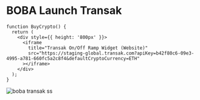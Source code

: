 # BOBA Launch Transak

```
function BuyCrypto() {
  return (
    <div style={{ height: '800px' }}>
      <iframe
        title="Transak On/Off Ramp Widget (Website)"
        src="https://staging-global.transak.com?apiKey=b42f80c6-09e3-4995-a781-660fc5a2c8f4&defaultCryptoCurrency=ETH"
      ></iframe>
    </div>
  );
}
```

![boba transak ss](https://user-images.githubusercontent.com/102347045/170018144-fc5aa6a3-6cb2-4ce2-8eed-08feab7c62bb.png)
